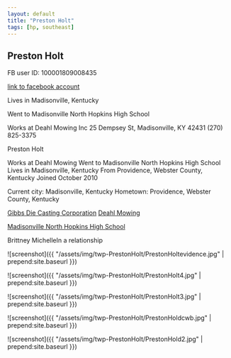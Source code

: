 ```yaml
---
layout: default
title: "Preston Holt"
tags: [hp, southeast]
---
```



## Preston Holt
FB user ID: 100001809008435[link to facebook account](https://www.facebook.com/100001809008435)Lives in Madisonville, KentuckyWent to Madisonville North Hopkins High SchoolWorks at Deahl Mowing Inc 25 Dempsey St, Madisonville, KY 42431 (270) 825-3375


 Preston Holt


 Works at Deahl Mowing Went to Madisonville North Hopkins High School Lives in Madisonville, Kentucky From Providence, Webster County, Kentucky Joined October 2010

Current city: Madisonville, Kentucky
Hometown: Providence, Webster County, Kentucky

[Gibbs Die Casting Corporation](https://www.facebook.com/gibbsdiecast/) 
[Deahl Mowing](https://www.facebook.com/pages/Deahl-Mowing/402899976498571) 

[Madisonville North Hopkins High School](https://www.facebook.com/pages/Madisonville-North-Hopkins-High-School/103789226325842) 

Brittney MichelleIn a relationship




![screenshot]({{ "/assets/img/twp-PrestonHolt/PrestonHoltevidence.jpg" | prepend:site.baseurl }})


![screenshot]({{ "/assets/img/twp-PrestonHolt/PrestonHolt4.jpg" | prepend:site.baseurl }})


![screenshot]({{ "/assets/img/twp-PrestonHolt/PrestonHolt3.jpg" | prepend:site.baseurl }})


![screenshot]({{ "/assets/img/twp-PrestonHolt/PrestonHoldcwb.jpg" | prepend:site.baseurl }})


![screenshot]({{ "/assets/img/twp-PrestonHolt/PrestonHold2.jpg" | prepend:site.baseurl }})